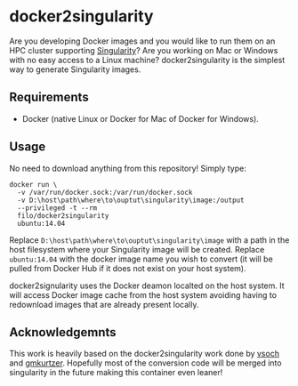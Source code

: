 # docker2singularity

Are you developing Docker images and you would like to run them on an HPC cluster supporting [Singularity](http://singularity.lbl.gov)? Are you working on Mac or Windows with no easy access to a Linux machine? docker2singularity is the simplest way to generate Singularity images.

## Requirements

 - Docker (native Linux or Docker for Mac of Docker for Windows).

## Usage

No need to download anything from this repository! Simply type:

    docker run \
      -v /var/run/docker.sock:/var/run/docker.sock 
      -v D:\host\path\where\to\ouptut\singularity\image:/output 
      --privileged -t --rm 
      filo/docker2singularity 
      ubuntu:14.04
      
Replace `D:\host\path\where\to\ouptut\singularity\image` with a path in the host filesystem where your Singularity image will be created. Replace `ubuntu:14.04` with the docker image name you wish to convert (it will be pulled from Docker Hub if it does not exist on your host system).

docker2signularity uses the Docker deamon localted on the host system. It will access Docker image cache from the host system avoiding having to redownload images that are already present locally.

## Acknowledgemnts
This work is heavily based on the docker2singularity work done by [vsoch](https://github.com/vsoch) and [gmkurtzer](https://github.com/gmkurtzer). Hopefully most of the conversion code will be merged into singularity in the future making this container even leaner!
